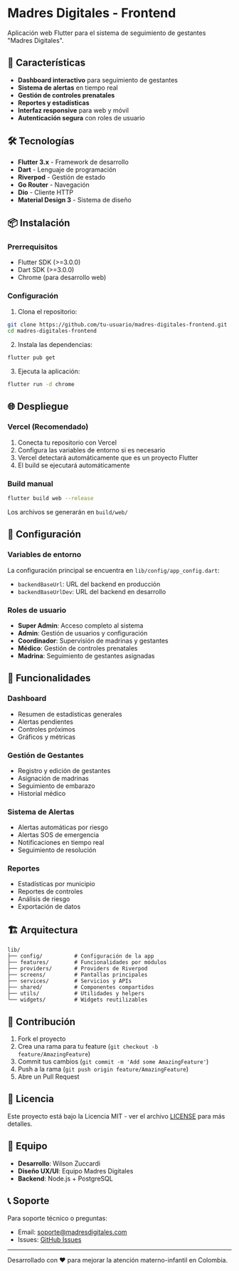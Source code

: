 # Madres Digitales - Frontend

Aplicación web Flutter para el sistema de seguimiento de gestantes "Madres Digitales".

## 🚀 Características

- **Dashboard interactivo** para seguimiento de gestantes
- **Sistema de alertas** en tiempo real
- **Gestión de controles prenatales**
- **Reportes y estadísticas**
- **Interfaz responsive** para web y móvil
- **Autenticación segura** con roles de usuario

## 🛠️ Tecnologías

- **Flutter 3.x** - Framework de desarrollo
- **Dart** - Lenguaje de programación
- **Riverpod** - Gestión de estado
- **Go Router** - Navegación
- **Dio** - Cliente HTTP
- **Material Design 3** - Sistema de diseño

## 📦 Instalación

### Prerrequisitos

- Flutter SDK (>=3.0.0)
- Dart SDK (>=3.0.0)
- Chrome (para desarrollo web)

### Configuración

1. Clona el repositorio:
```bash
git clone https://github.com/tu-usuario/madres-digitales-frontend.git
cd madres-digitales-frontend
```

2. Instala las dependencias:
```bash
flutter pub get
```

3. Ejecuta la aplicación:
```bash
flutter run -d chrome
```

## 🌐 Despliegue

### Vercel (Recomendado)

1. Conecta tu repositorio con Vercel
2. Configura las variables de entorno si es necesario
3. Vercel detectará automáticamente que es un proyecto Flutter
4. El build se ejecutará automáticamente

### Build manual

```bash
flutter build web --release
```

Los archivos se generarán en `build/web/`

## 🔧 Configuración

### Variables de entorno

La configuración principal se encuentra en `lib/config/app_config.dart`:

- `backendBaseUrl`: URL del backend en producción
- `backendBaseUrlDev`: URL del backend en desarrollo

### Roles de usuario

- **Super Admin**: Acceso completo al sistema
- **Admin**: Gestión de usuarios y configuración
- **Coordinador**: Supervisión de madrinas y gestantes
- **Médico**: Gestión de controles prenatales
- **Madrina**: Seguimiento de gestantes asignadas

## 📱 Funcionalidades

### Dashboard
- Resumen de estadísticas generales
- Alertas pendientes
- Controles próximos
- Gráficos y métricas

### Gestión de Gestantes
- Registro y edición de gestantes
- Asignación de madrinas
- Seguimiento de embarazo
- Historial médico

### Sistema de Alertas
- Alertas automáticas por riesgo
- Alertas SOS de emergencia
- Notificaciones en tiempo real
- Seguimiento de resolución

### Reportes
- Estadísticas por municipio
- Reportes de controles
- Análisis de riesgo
- Exportación de datos

## 🏗️ Arquitectura

```
lib/
├── config/          # Configuración de la app
├── features/        # Funcionalidades por módulos
├── providers/       # Providers de Riverpod
├── screens/         # Pantallas principales
├── services/        # Servicios y APIs
├── shared/          # Componentes compartidos
├── utils/           # Utilidades y helpers
└── widgets/         # Widgets reutilizables
```

## 🤝 Contribución

1. Fork el proyecto
2. Crea una rama para tu feature (`git checkout -b feature/AmazingFeature`)
3. Commit tus cambios (`git commit -m 'Add some AmazingFeature'`)
4. Push a la rama (`git push origin feature/AmazingFeature`)
5. Abre un Pull Request

## 📄 Licencia

Este proyecto está bajo la Licencia MIT - ver el archivo [LICENSE](LICENSE) para más detalles.

## 👥 Equipo

- **Desarrollo**: Wilson Zuccardi
- **Diseño UX/UI**: Equipo Madres Digitales
- **Backend**: Node.js + PostgreSQL

## 📞 Soporte

Para soporte técnico o preguntas:
- Email: soporte@madresdigitales.com
- Issues: [GitHub Issues](https://github.com/tu-usuario/madres-digitales-frontend/issues)

---

Desarrollado con ❤️ para mejorar la atención materno-infantil en Colombia.